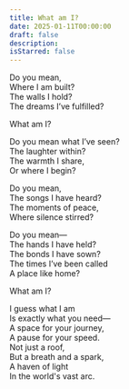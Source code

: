 ```yaml
---
title: What am I?
date: 2025-01-11T00:00:00
draft: false
description: 
isStarred: false
---
```

Do you mean,  
Where I am built?  
The walls I hold?  
The dreams I’ve fulfilled?  

What am I?  

Do you mean what I’ve seen?  
The laughter within?  
The warmth I share,  
Or where I begin?  

Do you mean,  
The songs I have heard?  
The moments of peace,  
Where silence stirred?  

Do you mean—  
The hands I have held?  
The bonds I have sown?  
The times I’ve been called  
A place like home?  

What am I?  

I guess what I am  
Is exactly what you need—  
A space for your journey,  
A pause for your speed.  
Not just a roof,  
But a breath and a spark,  
A haven of light  
In the world's vast arc. 
